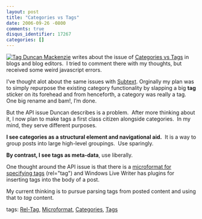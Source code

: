 ```yaml
---
layout: post
title: "Categories vs Tags"
date: 2006-09-26 -0800
comments: true
disqus_identifier: 17267
categories: []
---
```

[![Tag](http://haacked.com/images/haacked_com/WindowsLiveWriter/CategoriesvsTags_833F/561962_price_tag_thumb%5B1%5D.jpg)
Duncan
Mackenzie](http://haacked.com/images/haacked_com/WindowsLiveWriter/CategoriesvsTags_833F/561962_price_tag%5B3%5D.jpg)
writes about the issue of [Categories vs
Tags](http://www.duncanmackenzie.net/blog/categories-vs-tags-in-blogs-and-blog-editors/)
in blogs and blog editors.  I tried to comment there with my thoughts,
but received some weird javascript errors.

I’ve thought alot about the same issues with
[Subtext](http://subtextproject.com/). Orginally my plan was to simply
repurpose the existing category functionality by slapping a big **tag**
sticker on its forehead and from henceforth, a category was really a
tag.  One big rename and bam!, I’m done.

But the API issue Duncan describes is a problem.  After more thinking
about it, I now plan to make tags a first class citizen alongside
categories.  In my mind, they serve different purposes.

**I see categories as a structural element and navigational aid.**  It
is a way to group posts into large high-level groupings.  Use sparingly.

**By contrast, I see tags as meta-data**, use liberally.

One thought around the API issue is that there is a [microformat for
specifying tags](http://microformats.org/wiki/rel-tag) (rel="tag") and
Windows Live Writer has plugins for inserting tags into the body of a
post. 

My current thinking is to pursue parsing tags from posted content and
using that to *tag* content.

tags: [Rel-Tag](http://technorati.com/tag/Rel-Tag),
[Microformat](http://technorati.com/tag/Microformat),
[Categories](http://technorati.com/tag/Categories),
[Tags](http://technorati.com/tag/Tags)

